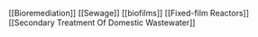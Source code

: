 [[Bioremediation]]
[[Sewage]]
[[biofilms]]
[[Fixed-film Reactors]]
[[Secondary Treatment Of Domestic Wastewater]]
